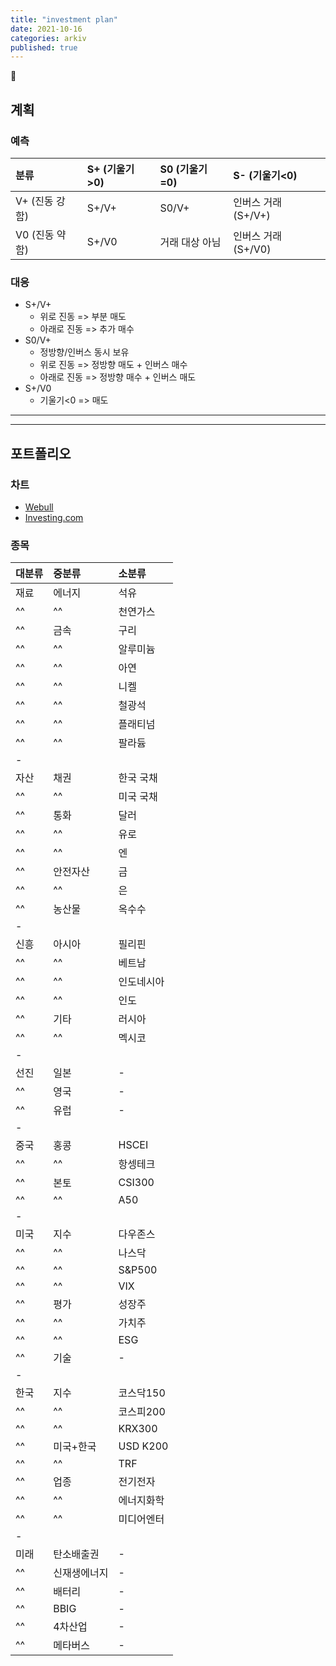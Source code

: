 ```yaml
---
title: "investment plan"
date: 2021-10-16
categories: arkiv
published: true
---
```


:red_circle:

## 계획

### 예측

| 분류           | S+ (기울기>0) | S0 (기울기=0)  | S- (기울기<0)       |
| :------------- | :------------ | :------------- | :------------------ |
| V+ (진동 강함) | S+/V+         | S0/V+          | 인버스 거래 (S+/V+) |
| V0 (진동 약함) | S+/V0         | 거래 대상 아님 | 인버스 거래 (S+/V0) |

### 대응

- S+/V+
  - 위로 진동 => 부분 매도
  - 아래로 진동 => 추가 매수
- S0/V+
  - 정방향/인버스 동시 보유
  - 위로 진동 => 정방향 매도 + 인버스 매수
  - 아래로 진동 => 정방향 매수 + 인버스 매도
- S+/V0
  - 기울기<0 => 매도

***
***

## 포트폴리오

### 차트

- [Webull](https://app.webull.com/trade)
- [Investing.com](https://www.investing.com/markets/)

### 종목

| 대분류 | 중분류       | 소분류     |
| :----- | :----------- | :--------- |
| 재료   | 에너지       | 석유       |
| ^^   | ^^       | 천연가스   |
| ^^   | 금속         | 구리       |
| ^^   | ^^         | 알루미늄   |
| ^^   | ^^         | 아연       |
| ^^   | ^^         | 니켈       |
| ^^   | ^^         | 철광석     |
| ^^   | ^^         | 플래티넘   |
| ^^   | ^^         | 팔라듐     |
|-
| 자산   | 채권         | 한국 국채  |
| ^^   | ^^         | 미국 국채  |
| ^^   | 통화         | 달러       |
| ^^   | ^^         | 유로       |
| ^^   | ^^         | 엔         |
| ^^   | 안전자산     | 금         |
| ^^   | ^^     | 은         |
| ^^   | 농산물       | 옥수수     |
|-
| 신흥   | 아시아       | 필리핀     |
| ^^   | ^^       | 베트남     |
| ^^   | ^^       | 인도네시아 |
| ^^   | ^^       | 인도       |
| ^^   | 기타         | 러시아     |
| ^^   | ^^         | 멕시코     |
|-
| 선진   | 일본         | -          |
| ^^   | 영국         | -          |
| ^^   | 유럽         | -          |
|-
| 중국   | 홍콩         | HSCEI      |
| ^^   | ^^         | 항셍테크   |
| ^^   | 본토         | CSI300     |
| ^^   | ^^         | A50        |
|-
| 미국   | 지수         | 다우존스   |
| ^^   | ^^         | 나스닥     |
| ^^   | ^^         | S&P500     |
| ^^   | ^^         | VIX        |
| ^^   | 평가         | 성장주     |
| ^^   | ^^         | 가치주     |
| ^^   | ^^         | ESG        |
| ^^   | 기술         | -          |
|-
| 한국   | 지수         | 코스닥150  |
| ^^   | ^^         | 코스피200  |
| ^^   | ^^         | KRX300     |
| ^^   | 미국+한국    | USD K200   |
| ^^   | ^^    | TRF        |
| ^^   | 업종         | 전기전자   |
| ^^   | ^^         | 에너지화학 |
| ^^   | ^^         | 미디어엔터 |
|-
| 미래   | 탄소배출권   | -          |
| ^^   | 신재생에너지 | -          |
| ^^   | 배터리       | -          |
| ^^   | BBIG         | -          |
| ^^   | 4차산업      | -          |
| ^^   | 메타버스     | -          |
